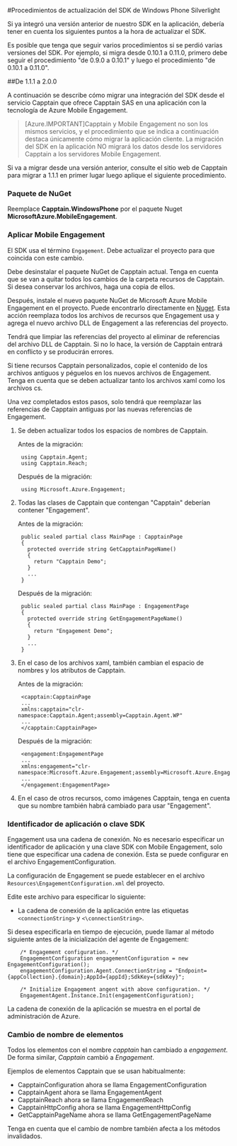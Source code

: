 <properties 
	pageTitle="Procedimientos de actualización del SDK de Windows Phone Silverlight" 
	description="Procedimientos de actualización de SDK de Windows Phone Silverlight para Azure Mobile Engagement" 					
	services="mobile-engagement" 
	documentationCenter="mobile" 
	authors="piyushjo" 
	manager="dwrede" 
	editor="" />

<tags 
	ms.service="mobile-engagement" 
	ms.workload="mobile" 
	ms.tgt_pltfrm="mobile-windows-phone" 
	ms.devlang="na" 
	ms.topic="article" 
	ms.date="04/07/2015" 
	ms.author="piyushjo" />

#Procedimientos de actualización del SDK de Windows Phone Silverlight

Si ya integró una versión anterior de nuestro SDK en la aplicación, debería tener en cuenta los siguientes puntos a la hora de actualizar el SDK.

Es posible que tenga que seguir varios procedimientos si se perdió varias versiones del SDK. Por ejemplo, si migra desde 0.10.1 a 0.11.0, primero debe seguir el procedimiento "de 0.9.0 a 0.10.1" y luego el procedimiento "de 0.10.1 a 0.11.0".

##De 1.1.1 a 2.0.0

A continuación se describe cómo migrar una integración del SDK desde el servicio Capptain que ofrece Capptain SAS en una aplicación con la tecnología de Azure Mobile Engagement.

> [Azure.IMPORTANT]Capptain y Mobile Engagement no son los mismos servicios, y el procedimiento que se indica a continuación destaca únicamente cómo migrar la aplicación cliente. La migración del SDK en la aplicación NO migrará los datos desde los servidores Capptain a los servidores Mobile Engagement.

Si va a migrar desde una versión anterior, consulte el sitio web de Capptain para migrar a 1.1.1 en primer lugar luego aplique el siguiente procedimiento.

### Paquete de NuGet

Reemplace **Capptain.WindowsPhone** por el paquete Nuget **MicrosoftAzure.MobileEngagement**.

### Aplicar Mobile Engagement

El SDK usa el término `Engagement`. Debe actualizar el proyecto para que coincida con este cambio.

Debe desinstalar el paquete NuGet de Capptain actual. Tenga en cuenta que se van a quitar todos los cambios de la carpeta recursos de Capptain. Si desea conservar los archivos, haga una copia de ellos.

Después, instale el nuevo paquete NuGet de Microsoft Azure Mobile Engagement en el proyecto. Puede encontrarlo directamente en [Nuget](http://www.nuget.org/packages/MicrosoftAzure.MobileEngagement). Esta acción reemplaza todos los archivos de recursos que Engagement usa y agrega el nuevo archivo DLL de Engagement a las referencias del proyecto.

Tendrá que limpiar las referencias del proyecto al eliminar de referencias del archivo DLL de Capptain. Si no lo hace, la versión de Capptain entrará en conflicto y se producirán errores.

Si tiene recursos Capptain personalizados, copie el contenido de los archivos antiguos y péguelos en los nuevos archivos de Engagement. Tenga en cuenta que se deben actualizar tanto los archivos xaml como los archivos cs.

Una vez completados estos pasos, solo tendrá que reemplazar las referencias de Capptain antiguas por las nuevas referencias de Engagement.

1. Se deben actualizar todos los espacios de nombres de Capptain.

	Antes de la migración:
	
		using Capptain.Agent;
		using Capptain.Reach;
	
	Después de la migración:
	
		using Microsoft.Azure.Engagement;

2. Todas las clases de Capptain que contengan "Capptain" deberían contener "Engagement".

	Antes de la migración:
	
		public sealed partial class MainPage : CapptainPage
		{
		  protected override string GetCapptainPageName()
		  {
		    return "Capptain Demo";
		  }
		  ...
		}
	
	Después de la migración:
	
		public sealed partial class MainPage : EngagementPage
		{
		  protected override string GetEngagementPageName()
		  {
		    return "Engagement Demo";
		  }
		  ...
		}

3. En el caso de los archivos xaml, también cambian el espacio de nombres y los atributos de Capptain.

	Antes de la migración:
	
		<capptain:CapptainPage
		...
		xmlns:capptain="clr-namespace:Capptain.Agent;assembly=Capptain.Agent.WP"
		...
		</capptain:CapptainPage>
	
	Después de la migración:
	
		<engagement:EngagementPage
		...
		xmlns:engagement="clr-namespace:Microsoft.Azure.Engagement;assembly=Microsoft.Azure.Engagement.EngagementAgent.WP"
		...
		</engagement:EngagementPage>

4. En el caso de otros recursos, como imágenes Capptain, tenga en cuenta que su nombre también habrá cambiado para usar "Engagement".

### Identificador de aplicación o clave SDK

Engagement usa una cadena de conexión. No es necesario especificar un identificador de aplicación y una clave SDK con Mobile Engagement, solo tiene que especificar una cadena de conexión. Esta se puede configurar en el archivo EngagementConfiguration.

La configuración de Engagement se puede establecer en el archivo `Resources\EngagementConfiguration.xml` del proyecto.

Edite este archivo para especificar lo siguiente:

-   La cadena de conexión de la aplicación entre las etiquetas `<connectionString>` y `<\connectionString>`.

Si desea especificarla en tiempo de ejecución, puede llamar al método siguiente antes de la inicialización del agente de Engagement:

		/* Engagement configuration. */
		EngagementConfiguration engagementConfiguration = new EngagementConfiguration();
		engagementConfiguration.Agent.ConnectionString = "Endpoint={appCollection}.{domain};AppId={appId};SdkKey={sdkKey}";
		
		/* Initialize Engagement angent with above configuration. */
		EngagementAgent.Instance.Init(engagementConfiguration);

La cadena de conexión de la aplicación se muestra en el portal de administración de Azure.

### Cambio de nombre de elementos

Todos los elementos con el nombre *capptain* han cambiado a *engagement*. De forma similar, *Capptain* cambió a *Engagement*.

Ejemplos de elementos Capptain que se usan habitualmente:

-   CapptainConfiguration ahora se llama EngagementConfiguration
-   CapptainAgent ahora se llama EngagementAgent
-   CapptainReach ahora se llama EngagementReach
-   CapptainHttpConfig ahora se llama EngagementHttpConfig
-   GetCapptainPageName ahora se llama GetEngagementPageName

Tenga en cuenta que el cambio de nombre también afecta a los métodos invalidados.



 

<!---HONumber=July15_HO1-->